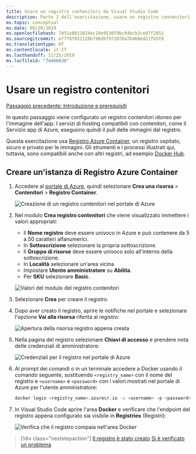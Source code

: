 ```yaml
---
title: Usare un registro contenitori da Visual Studio Code
description: Parte 2 dell'esercitazione, usare un registro contenitori
ms.topic: conceptual
ms.date: 09/20/2019
ms.openlocfilehash: 7d51e8011824ec19e9530f9bc94bcb2ce07f2851
ms.sourcegitcommit: e77f8f652128b798dbf972078a7b460ed21fb5f8
ms.translationtype: HT
ms.contentlocale: it-IT
ms.lasthandoff: 11/25/2019
ms.locfileid: "74466636"
---
```

# <a name="use-a-container-registry"></a>Usare un registro contenitori

[Passaggio precedente: Introduzione e prerequisiti](tutorial-vscode-docker-node-01.md)

In questo passaggio viene configurato un registro contenitori idoneo per l'immagine dell'app. I servizi di hosting compatibili con contenitori, come il Servizio app di Azure, eseguono quindi il pull delle immagini dal registro.

Questa esercitazione usa [Registro Azure Container](https://azure.microsoft.com/services/container-registry/), un registro ospitato, sicuro e privato per le immagini. Gli strumenti e i processi illustrati qui, tuttavia, sono compatibili anche con altri registri, ad esempio [Docker Hub](https://hub.docker.com/).

## <a name="create-an-azure-container-registry"></a>Creare un'istanza di Registro Azure Container

1. Accedere al [portale di Azure](https://portal.azure.com), quindi selezionare **Crea una risorsa** > **Contenitori** > **Registro Container**.

    ![Creazione di un registro contenitori nel portale di Azure](media/deploy-containers/portal-01.png)

1. Nel modulo **Crea registro contenitori** che viene visualizzato immettere i valori appropriati:

    - Il **Nome registro** deve essere univoco in Azure e può contenere da 5 a 50 caratteri alfanumerici.
    - In **Sottoscrizione** selezionare la propria sottoscrizione.
    - Il **Gruppo di risorse** deve essere univoco solo all'interno della sottoscrizione.
    - In **Località** selezionare un'area vicina.
    - Impostare **Utente amministratore** su **Abilita**.
    - Per **SKU** selezionare **Basic**.

    ![Valori del modulo del registro contenitori](media/deploy-containers/portal-02.png)

1. Selezionare **Crea** per creare il registro.

1. Dopo aver creato il registro, aprire le notifiche nel portale e selezionare l'opzione **Vai alla risorsa** riferita al registro:

    ![Apertura della risorsa registro appena creata](media/deploy-containers/portal-03.png)

1. Nella pagina del registro selezionare **Chiavi di accesso** e prendere nota delle credenziali di amministratore:

    ![Credenziali per il registro nel portale di Azure](media/deploy-containers/portal-04.png)

1. Al prompt dei comandi o in un terminale accedere a Docker usando il comando seguente, sostituendo `<registry_name>` con il nome del registro e `<username>` e `<password>` con i valori mostrati nel portale di Azure per l'utente amministratore:

    ```bash
    docker login <registry_name>.azurecr.io -u <username> -p <password>
    ```

1. In Visual Studio Code aprire l'area **Docker** e verificare che l'endpoint del registro appena configurato sia visibile in **Registries** (Registri):

    ![Verifica che il registro compaia nell'area Docker](media/deploy-containers/registries.png)

> [!div class="nextstepaction"]
> [Il registro è stato creato](tutorial-vscode-docker-node-03.md) [Si è verificato un problema](https://www.research.net/r/PWZWZ52?tutorial=docker-extension&step=create-registry)
